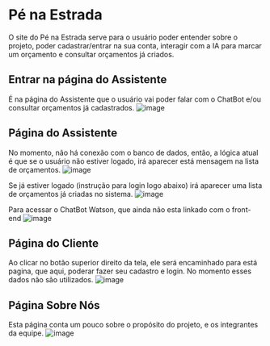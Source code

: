 # Pé na Estrada

O site do Pé na Estrada serve para o usuário poder entender sobre o projeto, poder cadastrar/entrar na sua conta, interagir com a IA para marcar um orçamento e consultar orçamentos já criados.

## Entrar na página do Assistente
É na página do Assistente que o usuário vai poder falar com o ChatBot e/ou consultar orçamentos já cadastrados.
![image](https://github.com/user-attachments/assets/eb6e2207-9075-467f-8af2-8ac1029c2aac)

## Página do Assistente
No momento, não há conexão com o banco de dados, então, a lógica atual é que se o usuário não estiver logado, irá aparecer está mensagem na lista de orçamentos.
![image](https://github.com/user-attachments/assets/e8edc7c3-7674-4fe5-b188-5cc4eae112cb)

Se já estiver logado (instrução para login logo abaixo) irá aparecer uma lista de orçamentos já criadas no sistema.
![image](https://github.com/user-attachments/assets/d785e6e6-6f79-4d31-afd6-6b529a7d61b9)

Para acessar o ChatBot Watson, que ainda não esta linkado com o front-end
![image](https://github.com/user-attachments/assets/7b616fc7-191b-4d82-b2bc-a097baea0de0)

## Página do Cliente
Ao clicar no botão superior direito da tela, ele será encaminhado para está pagina, que aqui, poderar fazer seu cadastro e login. No momento esses dados não são utilizados.
![image](https://github.com/user-attachments/assets/d1b21f8c-5a05-4ad9-8c01-15f415d7e974)

## Página Sobre Nós
Esta página conta um pouco sobre o propósito do projeto, e os integrantes da equipe.
![image](https://github.com/user-attachments/assets/cd0d871c-71b0-4235-8982-ba32a7f1d3cd)
